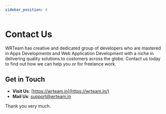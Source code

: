```yaml
---
sidebar_position: 4
---
```


# Contact Us

WRTeam has creative and dedicated group of developers who are mastered in Apps Developments and Web Application Development with a niche in delivering quality solutions to customers across the globe. Contact us today to find out how we can help you or for freelance work.

## Get in Touch

- **Visit Us**: [https://wrteam.in](https://wrteam.in/)
- **Mail Us**: [support@wrteam.in](mailto:support@wrteam.in)



Thank you very much.
